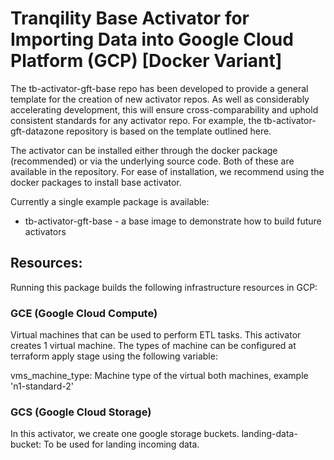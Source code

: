# Tranqility Base Activator for Importing Data into Google Cloud Platform (GCP) [Docker Variant]

The tb-activator-gft-base repo has been developed to provide a general template for the creation of new activator repos. 
As well as considerably accelerating development, this will ensure cross-comparability and uphold consistent standards for any activator repo. 
For example, the tb-activator-gft-datazone repository is based on the template outlined here.

The activator can be installed either through the docker package (recommended) or via the underlying source code. 
Both of these are available in the repository. For ease of installation, we recommend using the docker packages to install base activator.  

Currently a single example package is available:
*   tb-activator-gft-base - a base image to demonstrate how to build future activators

## Resources:
Running this package builds the following infrastructure resources in GCP:

### GCE (Google Cloud Compute)

Virtual machines that can be used to perform ETL tasks. This activator creates 1 virtual machine. 
The types of machine can be configured at terraform apply stage using the following variable:

vms_machine_type: Machine type of the virtual both machines, example 'n1-standard-2'

### GCS (Google Cloud Storage)

In this activator, we create one google storage buckets.
landing-data-bucket: To be used for landing incoming data.
